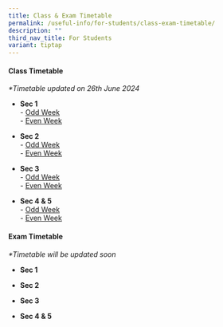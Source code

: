 ```yaml
---
title: Class & Exam Timetable
permalink: /useful-info/for-students/class-exam-timetable/
description: ""
third_nav_title: For Students
variant: tiptap
---
```

<h4><strong>Class Timetable</strong></h4>
<p><em>*Timetable updated on 26th June 2024</em>
</p>
<ul data-tight="true" class="tight">
<li>
<p><strong>Sec 1</strong>
<br>-&nbsp;<a href="/files/Timetable/2024 Sem 2/S1_2024_Sem_2_TT__odd_5_Jul.pdf" rel="noopener noreferrer nofollow" target="_blank">Odd Week</a>
<br>-&nbsp;<a href="/files/Timetable/2024 Sem 2/S1_2024_Sem_2_TT__even_5_Jul.pdf" rel="noopener noreferrer nofollow" target="_blank">Even Week</a>
</p>
</li>
<li>
<p><strong>Sec 2</strong>
<br>-&nbsp;<a href="/files/Timetable/2024 Sem 2/S2_2024_Sem_2_TT__odd_5_Jul.pdf" rel="noopener noreferrer nofollow" target="_blank">Odd Week</a>
<br>-&nbsp;<a href="/files/Timetable/2024 Sem 2/S2_2024_Sem_2_TT__even_5_Jul.pdf" rel="noopener noreferrer nofollow" target="_blank">Even Week</a>
</p>
</li>
<li>
<p><strong>Sec 3</strong>
<br>-&nbsp;<a href="/files/Timetable/2024 Sem 2/S3_2024_Sem_2_TT__odd_5_Jul.pdf" rel="noopener noreferrer nofollow" target="_blank">Odd Week</a> 
<br>-&nbsp;<a href="/files/Timetable/2024 Sem 2/S3_2024_Sem_2_TT__even_5_Jul.pdf" rel="noopener noreferrer nofollow" target="_blank">Even Week</a>
</p>
</li>
<li>
<p><strong>Sec 4 &amp; 5</strong>
<br>-&nbsp;<a href="/files/Timetable/2024 Sem 2/S4_5_2024_Sem_2_TT__odd_5_Jul.pdf" rel="noopener noreferrer nofollow" target="_blank">Odd Week</a>
<br>-&nbsp;<a href="/files/Timetable/2024 Sem 2/S4_5_2024_Sem_2_TT__even_5_Jul.pdf" rel="noopener noreferrer nofollow" target="_blank">Even Week</a>
</p>
</li>
</ul>
<h4><strong>Exam Timetable</strong></h4>
<p><em>*Timetable will be updated soon</em>
</p>
<ul data-tight="true" class="tight">
<li>
<p><strong>Sec 1</strong>
</p>
</li>
<li>
<p><strong>Sec 2</strong>
</p>
</li>
<li>
<p><strong>Sec 3</strong>
</p>
</li>
<li>
<p><strong>Sec 4 &amp; 5</strong>
</p>
</li>
</ul>
<p></p>